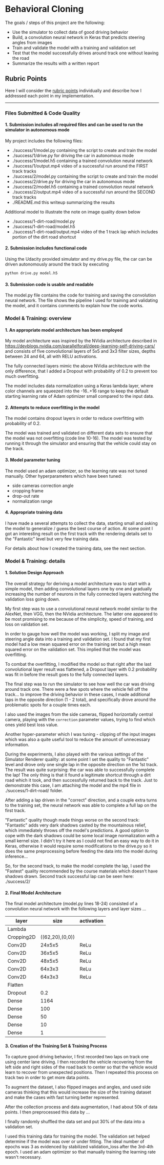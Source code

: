 # Behavioral Cloning

The goals / steps of this project are the following:
* Use the simulator to collect data of good driving behavior
* Build, a convolution neural network in Keras that predicts steering angles from images
* Train and validate the model with a training and validation set
* Test that the model successfully drives around track one without leaving the road
* Summarize the results with a written report


## Rubric Points
Here I will consider the [rubric points](https://review.udacity.com/#!/rubrics/432/view) individually and describe how I addressed each point in my implementation.  

---
### Files Submitted & Code Quality

#### 1. Submission includes all required files and can be used to run the simulator in autonomous mode

My project includes the following files:
* ./success/1/model.py containing the script to create and train the model
* ./success/1/drive.py for driving the car in autonomous mode
* ./success/1/model.h5 containing a trained convolution neural network 
* ./success/1/output.mp4 video of a successful run around the FIRST track tracks
* ./success/2/model.py containing the script to create and train the model
* ./success/2/drive.py for driving the car in autonomous mode
* ./success/2/model.h5 containing a trained convolution neural network 
* ./success/2/output.mp4 video of a successful run around the SECOND track tracks
* ./README.md this writeup summarizing the results

Additional model to illustrate the note on image quality down below
* ./success/1-dirt-road/model.py
* ./success/1-dirt-road/model.h5
* ./success/1-dirt-road/output.mp4 video of the 1 track lap which includes portion of the dirt road shortcut

#### 2. Submission includes functional code
Using the Udacity provided simulator and my drive.py file, the car can be driven autonomously around the track by executing 
```sh
python drive.py model.h5
```

#### 3. Submission code is usable and readable

The model.py file contains the code for training and saving the convolution neural network. The file shows the pipeline I used for training and validating the model, and it contains comments to explain how the code works.

### Model & Training: overview

#### 1. An appropriate model architecture has been employed

My model architecture was inspired by the NVidia architecture described in https://devblogs.nvidia.com/parallelforall/deep-learning-self-driving-cars/ and consists of five convolutional layers of 5x5 and 3x3 filter sizes, depths between 24 and 64, all with RELU activations. 

The fully connected layers mimic the above NVidia architecture with the only difference, that I added a Dropout with probability of 0.2 to prevent too much overfitting.

The model includes data normalization using a Keras lambda layer, where color channels are squeezed into the -16..+16 range to keep the default starting learning rate of Adam optimizer small compared to the input data. 

#### 2. Attempts to reduce overfitting in the model

The model contains dropout layers in order to reduce overfitting with probability of 0.2. 

The model was trained and validated on different data sets to ensure that the model was not overfitting (code line 10-16). The model was tested by running it through the simulator and ensuring that the vehicle could stay on the track.

#### 3. Model parameter tuning

The model used an adam optimizer, so the learning rate was not tuned manually.
Other hyperparameters which have been tuned:
* side cameras correction angle
* cropping frame
* drop-out rate
* normalization range

#### 4. Appropriate training data

I have made a several attempts to collect the data, starting small and asking the model to generalize / guess the best course of action. At some point I got an interesting result on the first track with the rendering details set to the "Fantastic" level but very few training data.

For details about how I created the training data, see the next section. 

### Model & Training: details

#### 1. Solution Design Approach

The overall strategy for deriving a model architecture was to start with a simple model, then adding convolutional layers one by one and gradually increasing the number of neurons in the fully connected layers watching the validation loss going down.

My first step was to use a convolutional neural network model similar to the AlexNet, then VGG, then the NVidia architecture. The latter one appeared to be most promising to me because of the simplicity, speed of training, and loss on validation set.

In order to gauge how well the model was working, I split my image and steering angle data into a training and validation set. I found that my first model had a low mean squared error on the training set but a high mean squared error on the validation set. This implied that the model was overfitting. 

To combat the overfitting, I modified the model so that right after the last convolutional layer result was flattened, a Dropout layer with 0.2 probability was fit in before the result goes to the fully connected layers.

The final step was to run the simulator to see how well the car was driving around track one. There were a few spots where the vehicle fell off the track... to improve the driving behavior in these cases, I made additional laps in the opposite direction (1 - 2 total), and specifically drove around the problematic spots for a couple times each.

I also used the images from the side cameras, flipped horizontally central camera, playing with the `correction` parameter values, trying to find which ones yield best loss value.

Another hyper-parameter which I was tuning - clipping of the input images which was also a quite useful tool to reduce the amount of unnecessary information.

During the experiments, I also played with the various settings of the Simulator Renderer quality: at some point I set the quality to "Fantastic" level and drove only one single lap in the opposite direction on the 1st track. The result was quite surprising: the car was able to successfully complete the lap! The only thing is that it found a legitimate shortcut through a dirt road which it took, and then successfully returned back to the track. 
Just to demonstrate this case, I am attaching the model and the mp4 file in ./success/1-dirt-road/ folder.

After adding a lap driven in the "correct" direction, and a couple extra turns to the training set, the neural network was able to complete a full lap on the first track.

"Fantastic" quality though made things worse on the second track: "Fantastic" adds very dark shadows casted by the mountainous relief, which immediately throws off the model's predictions. A good option to cope with the dark shadows could be some local image normalization with a small kernel size. I didn't try it here as I could not find an easy way to do it in Keras, otherwise it would require some modifications to the drive.py so it does the same preprocessing before feeding the data into the model during inference...

So, for the second track, to make the model complete the lap, I used the "Fastest" quality recommended by the course materials which doesn't have shadows drawn.
Second track successful lap can be seen here: ./success/2/


#### 2. Final Model Architecture

The final model architecture (model.py lines 18-24) consisted of a convolution neural network with the following layers and layer sizes ...

| layer | size | activation |
| --- | --- | --- |
| Lambda | | |
| Cropping2D | ((62,20),(0,0)) | |
| Conv2D | 24x5x5 | ReLu|
| Conv2D | 36x5x5 | ReLu|
| Conv2D | 48x5x5 | ReLu|
| Conv2D | 64x3x3 | ReLu|
| Conv2D | 64x3x3 | ReLu|
| Flatten | | |
| Dropout | 0.2 | |
| Dense | 1164 | |
| Dense | 100 | |
| Dense | 50 | |
| Dense | 10 | |
| Dense | 1 | |



#### 3. Creation of the Training Set & Training Process

To capture good driving behavior, I first recorded two laps on track one using center lane driving. 
I then recorded the vehicle recovering from the left side and right sides of the road back to center so that the vehicle would learn to recover from unexpected positions.
Then I repeated this process on track two in order to get more data points.

To augment the dataset, I also flipped images and angles, and used side cameras thinking that this would increase the size of the training dataset and make the cases with fast turning better represented.

After the collection process and data augmentation, I had about 50k of data points. I then preprocessed this data by ...

I finally randomly shuffled the data set and put 30% of the data into a validation set. 

I used this training data for training the model. The validation set helped determine if the model was over or under fitting. The ideal number of epochs was 3 as evidenced by stabilized validation_loss after the 3rd-4th epoch. I used an adam optimizer so that manually training the learning rate wasn't necessary.
